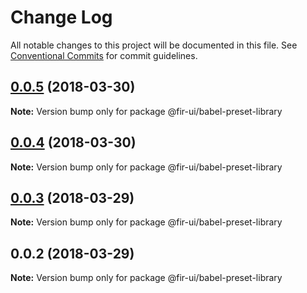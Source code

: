# Change Log

All notable changes to this project will be documented in this file.
See [Conventional Commits](https://conventionalcommits.org) for commit guidelines.

<a name="0.0.5"></a>
## [0.0.5](https://github.com/fjc0k/fir-ui/compare/@fir-ui/babel-preset-library@0.0.4...@fir-ui/babel-preset-library@0.0.5) (2018-03-30)




**Note:** Version bump only for package @fir-ui/babel-preset-library

<a name="0.0.4"></a>
## [0.0.4](https://github.com/fjc0k/fir-ui/compare/@fir-ui/babel-preset-library@0.0.3...@fir-ui/babel-preset-library@0.0.4) (2018-03-30)




**Note:** Version bump only for package @fir-ui/babel-preset-library

<a name="0.0.3"></a>
## [0.0.3](https://github.com/fjc0k/fir-ui/compare/@fir-ui/babel-preset-library@0.0.2...@fir-ui/babel-preset-library@0.0.3) (2018-03-29)




**Note:** Version bump only for package @fir-ui/babel-preset-library

<a name="0.0.2"></a>
## 0.0.2 (2018-03-29)




**Note:** Version bump only for package @fir-ui/babel-preset-library
